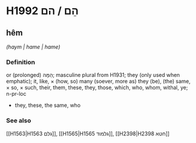# H1992 הֵם / הם

## hêm

_(haym | hame | hame)_

### Definition

or (prolonged) הֵמָּה; masculine plural from H1931; they (only used when emphatic); it, like, × (how, so) many (soever, more as) they (be), (the) same, × so, × such, their, them, these, they, those, which, who, whom, withal, ye; n-pr-loc

- they, these, the same, who

### See also

[[H1563|H1563 גלם]], [[H1565|H1565 גלמוד]], [[H2398|H2398 חטא]]
